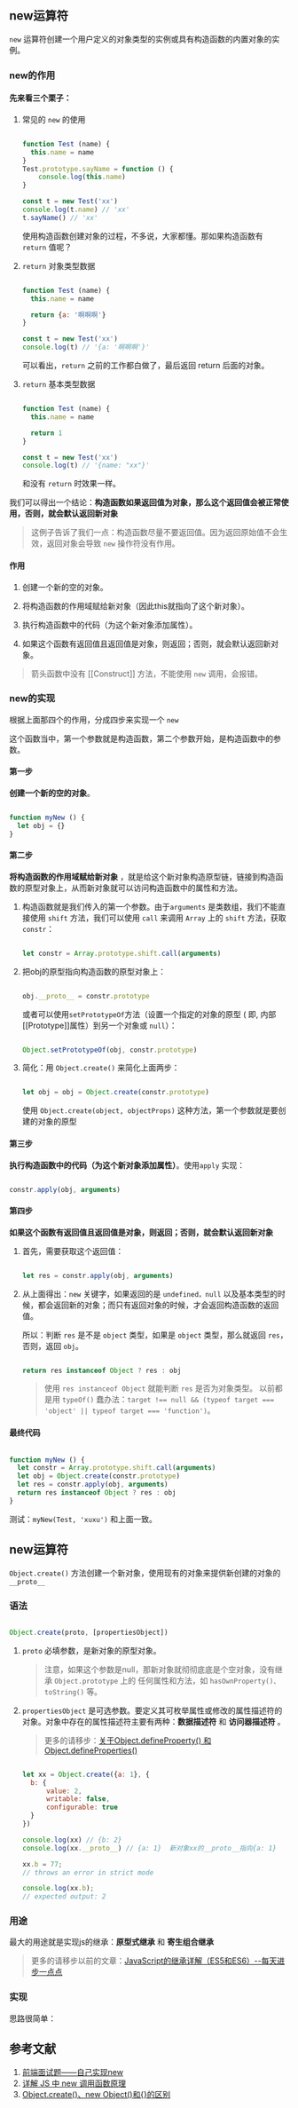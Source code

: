 
## new运算符

`new` 运算符创建一个用户定义的对象类型的实例或具有构造函数的内置对象的实例。

### new的作用

#### 先来看三个栗子：

1. 常见的 `new` 的使用

    ```js

    function Test (name) {
      this.name = name
    }
    Test.prototype.sayName = function () {
        console.log(this.name)
    }

    const t = new Test('xx')
    console.log(t.name) // 'xx'
    t.sayName() // 'xx'
    
    ```

    使用构造函数创建对象的过程，不多说，大家都懂。那如果构造函数有 `return` 值呢？

2. `return` 对象类型数据

    ```js

    function Test (name) {
      this.name = name

      return {a: '啊啊啊'}
    }

    const t = new Test('xx')
    console.log(t) // '{a: '啊啊啊'}'

    ```

    可以看出，`return` 之前的工作都白做了，最后返回 return 后面的对象。

3. `return` 基本类型数据

    ```js

    function Test (name) {
      this.name = name

      return 1
    }

    const t = new Test('xx')
    console.log(t) // '{name: "xx"}'

    ```

    和没有 `return` 时效果一样。

我们可以得出一个结论：__构造函数如果返回值为对象，那么这个返回值会被正常使用，否则，就会默认返回新对象__

> 这例子告诉了我们一点：构造函数尽量不要返回值。因为返回原始值不会生效，返回对象会导致 `new` 操作符没有作用。

#### 作用

1. 创建一个新的空的对象。

2. 将构造函数的作用域赋给新对象（因此this就指向了这个新对象）。

3. 执行构造函数中的代码（为这个新对象添加属性）。

4. 如果这个函数有返回值且返回值是对象，则返回；否则，就会默认返回新对象。

> 箭头函数中没有 [[Construct]] 方法，不能使用 `new` 调用，会报错。

### new的实现

根据上面那四个的作用，分成四步来实现一个 `new`

这个函数当中，第一个参数就是构造函数，第二个参数开始，是构造函数中的参数。

#### 第一步

__创建一个新的空的对象__。

```js

function myNew () {
  let obj = {}
}

```

#### 第二步

__将构造函数的作用域赋给新对象__ ，就是给这个新对象构造原型链，链接到构造函数的原型对象上，从而新对象就可以访问构造函数中的属性和方法。

1. 构造函数就是我们传入的第一个参数。由于`arguments` 是类数组，我们不能直接使用 `shift` 方法，我们可以使用 `call` 来调用 `Array` 上的 `shift` 方法，获取 `constr`：

    ```js

    let constr = Array.prototype.shift.call(arguments)

    ```

2. 把obj的原型指向构造函数的原型对象上：

    ```js

    obj.__proto__ = constr.prototype

    ```

    或者可以使用`setPrototypeOf`方法（设置一个指定的对象的原型 ( 即, 内部[[Prototype]]属性）到另一个对象或  `null`）：

    ```js

    Object.setPrototypeOf(obj, constr.prototype)

    ```

3. 简化：用 `Object.create()` 来简化上面两步：

    ```js

    let obj = obj = Object.create(constr.prototype)

    ```

    使用 `Object.create(object, objectProps)` 这种方法，第一个参数就是要创建的对象的原型


#### 第三步

__执行构造函数中的代码（为这个新对象添加属性）__。使用`apply` 实现：

```js

constr.apply(obj, arguments)

```

#### 第四步

__如果这个函数有返回值且返回值是对象，则返回；否则，就会默认返回新对象__

1. 首先，需要获取这个返回值：

    ```js

    let res = constr.apply(obj, arguments)

    ```

2. 从上面得出：`new` 关键字，如果返回的是 `undefined，null` 以及基本类型的时候，都会返回新的对象；而只有返回对象的时候，才会返回构造函数的返回值。

    所以：判断 `res` 是不是 `object` 类型，如果是 `object` 类型，那么就返回 `res`，否则，返回 `obj`。

    ```js

    return res instanceof Object ? res : obj

    ```

    > 使用 `res instanceof Object` 就能判断 `res` 是否为对象类型。
    > 以前都是用 `typeOf()` 蠢办法：`target !== null && (typeof target === 'object' || typeof target === 'function')`。


#### 最终代码

```js

function myNew () {
  let constr = Array.prototype.shift.call(arguments)
  let obj = Object.create(constr.prototype)
  let res = constr.apply(obj, arguments)
  return res instanceof Object ? res : obj
}

```

测试：`myNew(Test, 'xuxu')` 和上面一致。


## new运算符

`Object.create()` 方法创建一个新对象，使用现有的对象来提供新创建的对象的 `__proto__`

### 语法

```js

Object.create(proto, [propertiesObject])

```

1. `proto` 必填参数，是新对象的原型对象。

   > 注意，如果这个参数是null，那新对象就彻彻底底是个空对象，没有继承 `Object.prototype` 上的 任何属性和方法，如 `hasOwnProperty()、toString()` 等。

2. `propertiesObject` 是可选参数。要定义其可枚举属性或修改的属性描述符的对象。对象中存在的属性描述符主要有两种：__数据描述符__ 和 __访问器描述符__ 。

    > 更多的请移步：[关于Object.defineProperty() 和 Object.defineProperties()](https://juejin.cn/post/6861089494158802957)

    ```js

    let xx = Object.create({a: 1}, {
      b: {
          value: 2,
          writable: false,
          configurable: true
      }
    })

    console.log(xx) // {b: 2}
    console.log(xx.__proto__) // {a: 1}  新对象xx的__proto__指向{a: 1}
    
    xx.b = 77;
    // throws an error in strict mode
    
    console.log(xx.b);
    // expected output: 2

    ```

### 用途

最大的用途就是实现js的继承：__原型式继承__ 和 __寄生组合继承__

> 更多的请移步以前的文章：[JavaScript的继承详解（ES5和ES6）--每天进步一点点](https://juejin.cn/post/6960310756885659661)

### 实现

思路很简单：

## 参考文献

1. [前端面试题——自己实现new](https://zhuanlan.zhihu.com/p/84605717)
2. [详解 JS 中 new 调用函数原理](https://segmentfault.com/a/1190000015424508)
3. [Object.create()、new Object()和{}的区别](https://juejin.cn/post/6844903917835436045)